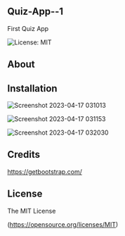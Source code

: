 ## Quiz-App--1
First Quiz App

![License: MIT](https://img.shields.io/badge/License-MIT-yellow.svg)


## About


## Installation

![Screenshot 2023-04-17 031013](https://user-images.githubusercontent.com/125165568/232417550-ea4f3a91-0614-4b72-8a1a-88f0c9bdc90c.png)


![Screenshot 2023-04-17 031153](https://user-images.githubusercontent.com/125165568/232417591-c59be322-d3b6-4088-919c-50554a4d69a7.png)


![Screenshot 2023-04-17 032030](https://user-images.githubusercontent.com/125165568/232417616-da1f4fd4-4cb0-4e07-a5fa-ef41ce24b585.png)



## Credits

https://getbootstrap.com/


## License 
  The MIT License
   
  (https://opensource.org/licenses/MIT)



